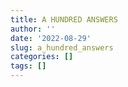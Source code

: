 ```yaml
---
title: A HUNDRED ANSWERS
author: ''
date: '2022-08-29'
slug: a_hundred_answers
categories: []
tags: []
---
```

